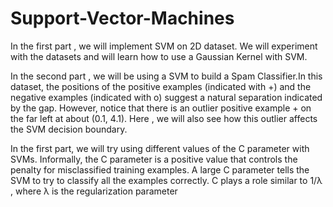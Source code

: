 # Support-Vector-Machines


In the first part  , we will implement SVM on 2D dataset. We will experiment with the datasets and will learn how to use a Gaussian Kernel with SVM.

In the second part , we will be using a SVM to build a Spam Classifier.In this dataset, the positions of the positive examples (indicated with +) and the
negative examples (indicated with o) suggest a natural separation indicated by the gap. However, notice that there is an outlier positive example + on
the far left at about (0.1, 4.1). Here , we will also see how this outlier affects the SVM decision boundary.


In the first part, we will try using different values of the C parameter with SVMs. Informally, the C parameter is a positive value that controls the penalty for misclassified training examples. A large C parameter tells the SVM to try to classify all the examples correctly. C plays a role
similar to 1/λ , where λ is the regularization parameter 




